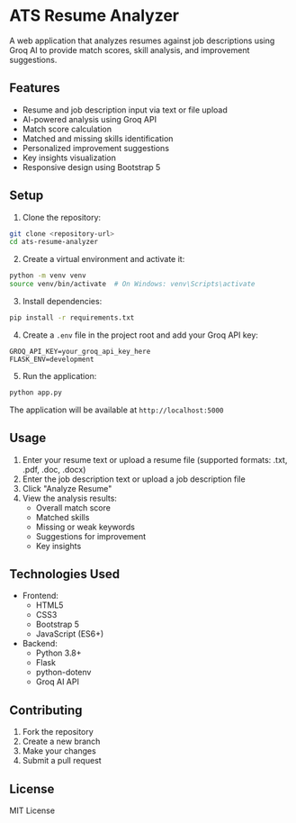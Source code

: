 # ATS Resume Analyzer

A web application that analyzes resumes against job descriptions using Groq AI to provide match scores, skill analysis, and improvement suggestions.

## Features

- Resume and job description input via text or file upload
- AI-powered analysis using Groq API
- Match score calculation
- Matched and missing skills identification
- Personalized improvement suggestions
- Key insights visualization
- Responsive design using Bootstrap 5

## Setup

1. Clone the repository:
```bash
git clone <repository-url>
cd ats-resume-analyzer
```

2. Create a virtual environment and activate it:
```bash
python -m venv venv
source venv/bin/activate  # On Windows: venv\Scripts\activate
```

3. Install dependencies:
```bash
pip install -r requirements.txt
```

4. Create a `.env` file in the project root and add your Groq API key:
```
GROQ_API_KEY=your_groq_api_key_here
FLASK_ENV=development
```

5. Run the application:
```bash
python app.py
```

The application will be available at `http://localhost:5000`

## Usage

1. Enter your resume text or upload a resume file (supported formats: .txt, .pdf, .doc, .docx)
2. Enter the job description text or upload a job description file
3. Click "Analyze Resume"
4. View the analysis results:
   - Overall match score
   - Matched skills
   - Missing or weak keywords
   - Suggestions for improvement
   - Key insights

## Technologies Used

- Frontend:
  - HTML5
  - CSS3
  - Bootstrap 5
  - JavaScript (ES6+)
- Backend:
  - Python 3.8+
  - Flask
  - python-dotenv
  - Groq AI API

## Contributing

1. Fork the repository
2. Create a new branch
3. Make your changes
4. Submit a pull request

## License

MIT License 